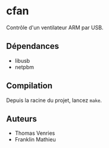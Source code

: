 # cfan

Contrôle d'un ventilateur ARM par USB.

## Dépendances

* libusb
* netpbm

## Compilation

Depuis la racine du projet, lancez `make`.

## Auteurs

* Thomas Venries
* Franklin Mathieu
